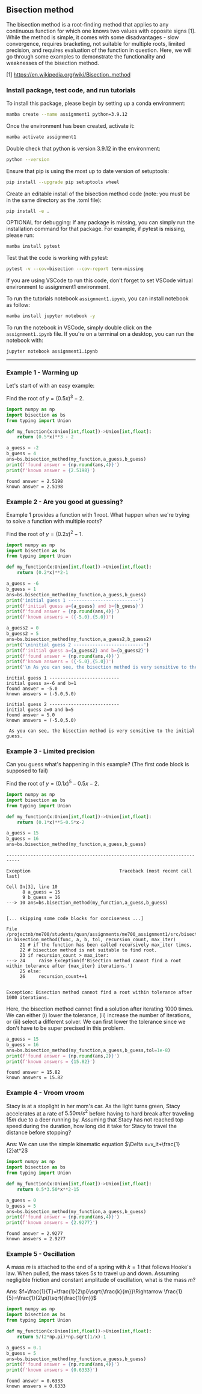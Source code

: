 ## Bisection method

The bisection  method is a root-finding method that applies to any continuous function for which one knows two values with opposite signs [1]. While the method is simple, it comes with some disadvantages - slow convergence, requires bracketing, not suitable for multiple roots, limited precision, and requires evaluation of the function in question. Here, we will go through some examples to demonstrate the functionality and weaknesses of the bisection method.

[1] https://en.wikipedia.org/wiki/Bisection_method

### Install package, test code, and run tutorials

To install this package, please begin by setting up a conda environment:
```bash
mamba create --name assignment1 python=3.9.12
```
Once the environment has been created, activate it:

```bash
mamba activate assignment1
```
Double check that python is version 3.9.12 in the environment:
```bash
python --version
```
Ensure that pip is using the most up to date version of setuptools:
```bash
pip install --upgrade pip setuptools wheel
```
Create an editable install of the bisection method code (note: you must be in the same directory as the .toml file):
```bash
pip install -e .
```

OPTIONAL for debugging: If any package is missing, you can simply run the installation command for that package. For example, if pytest is missing, please run:
```bash
mamba install pytest
```

Test that the code is working with pytest:
```bash
pytest -v --cov=bisection --cov-report term-missing
```

If you are using VSCode to run this code, don't forget to set VSCode virtual environment to assignment1 environment.

To run the tutorials notebook ``assignment1.ipynb``, you can install notebook as follow:
```bash
mamba install jupyter notebook -y
```
To run the notebook in VSCode, simply double click on the ``assignment1.ipynb`` file. If you're on a terminal on a desktop, you can run the notebook with:
```bash
jupyter notebook assignment1.ipynb
```
---

### Example 1 - Warming up

Let's start of with an easy example:

Find the root of $y=(0.5x)^3-2$.


```python
import numpy as np
import bisection as bs
from typing import Union

def my_function(x:Union[int,float])->Union[int,float]:
    return (0.5*x)**3 - 2

a_guess = -2
b_guess = 4
ans=bs.bisection_method(my_function,a_guess,b_guess)
print(f'found answer = {np.round(ans,4)}')
print(f'known answer = {2.5198}')
```

    found answer = 2.5198
    known answer = 2.5198


### Example 2 - Are you good at guessing?

Example 1 provides a function with 1 root. What happen when we're trying to solve a function with multiple roots?

Find the root of $y=(0.2x)^2-1$.


```python
import numpy as np
import bisection as bs
from typing import Union

def my_function(x:Union[int,float])->Union[int,float]:
    return (0.2*x)**2-1

a_guess = -6
b_guess = 1
ans=bs.bisection_method(my_function,a_guess,b_guess)
print('initial guess 1 --------------------------')
print(f'initial guess a={a_guess} and b={b_guess}')
print(f'found answer = {np.round(ans,4)}')
print(f'known answers = ({-5.0},{5.0})')

a_guess2 = 0
b_guess2 = 5
ans=bs.bisection_method(my_function,a_guess2,b_guess2)
print('\ninitial guess 2 --------------------------')
print(f'initial guess a={a_guess2} and b={b_guess2}')
print(f'found answer = {np.round(ans,4)}')
print(f'known answers = ({-5.0},{5.0})')
print('\n As you can see, the bisection method is very sensitive to the initial guess.')
```

    initial guess 1 --------------------------
    initial guess a=-6 and b=1
    found answer = -5.0
    known answers = (-5.0,5.0)
    
    initial guess 2 --------------------------
    initial guess a=0 and b=5
    found answer = 5.0
    known answers = (-5.0,5.0)
    
     As you can see, the bisection method is very sensitive to the initial guess.


### Example 3 - Limited precision

Can you guess what's happening in this example? (The first code block is supposed to fail)

Find the root of $y=(0.1x)^5-0.5x-2$.


```python
import numpy as np
import bisection as bs
from typing import Union

def my_function(x:Union[int,float])->Union[int,float]:
    return (0.1*x)**5-0.5*x-2

a_guess = 15
b_guess = 16
ans=bs.bisection_method(my_function,a_guess,b_guess)
```


    ---------------------------------------------------------------------------

    Exception                                 Traceback (most recent call last)

    Cell In[3], line 10
          8 a_guess = 15
          9 b_guess = 16
    ---> 10 ans=bs.bisection_method(my_function,a_guess,b_guess)


    [... skipping some code blocks for conciseness ...]

    File /projectnb/me700/students/quan/assignments/me700_assignment1/src/bisection.py:24, in bisection_method(func, a, b, tol, recursion_count, max_iter)
         21 # if the function has been called recursively max_iter times,
         22 # bisection method is not suitable to find root.
         23 if recursion_count > max_iter:
    ---> 24     raise Exception(f'Bisection method cannot find a root within tolerance after {max_iter} iterations.')
         25 else:
         26     recursion_count+=1


    Exception: Bisection method cannot find a root within tolerance after 1000 iterations.


Here, the bisection method cannot find a solution after iterating 1000 times. We can either (i) lower the tolerance, (ii) increase the number of iterations, or (iii) select a different solver. We can first lower the tolerance since we don't have to be super precised in this problem.


```python
a_guess = 15
b_guess = 16
ans=bs.bisection_method(my_function,a_guess,b_guess,tol=1e-8)
print(f'found answer = {np.round(ans,2)}')
print(f'known answers = {15.82}')
```

    found answer = 15.82
    known answers = 15.82


### Example 4 - Vroom vroom

Stacy is at a stoplight in her mom's car. As the light turns green, Stacy accelerates at a rate of $5.50m/s^2$ before having to hard break after traveling $15m$ due to a deer running by. Assuming that Stacy has not reached top speed during the duration, how long did it take for Stacy to travel the distance before stopping?

Ans: We can use the simple kinematic equation $\Delta x=v_it+\frac{1}{2}at^2$


```python
import numpy as np
import bisection as bs
from typing import Union

def my_function(x:Union[int,float])->Union[int,float]:
    return 0.5*3.50*x**2-15

a_guess = 0
b_guess = 5
ans=bs.bisection_method(my_function,a_guess,b_guess)
print(f'found answer = {np.round(ans,4)}')
print(f'known answers = {2.9277}')
```

    found answer = 2.9277
    known answers = 2.9277


### Example 5 - Oscillation

A mass $m$ is attached to the end of a spring with $k=1$ that follows Hooke's law. When pulled, the mass takes $5s$ to travel up and down. Assuming negligible friction and constant amplitude of oscillation, what is the mass $m$?

Ans: $f=\frac{1}{T}=\frac{1}{2\pi}\sqrt{\frac{k}{m}}\Rightarrow \frac{1}{5}=\frac{1}{2\pi}\sqrt{\frac{1}{m}}$


```python
import numpy as np
import bisection as bs
from typing import Union

def my_function(x:Union[int,float])->Union[int,float]:
    return 5/(2*np.pi)*np.sqrt(1/x)-1

a_guess = 0.1
b_guess = 5
ans=bs.bisection_method(my_function,a_guess,b_guess)
print(f'found answer = {np.round(ans,4)}')
print(f'known answers = {0.6333}')
```

    found answer = 0.6333
    known answers = 0.6333

